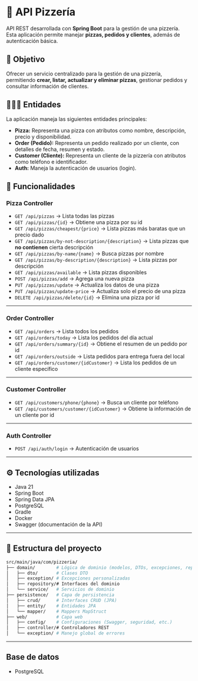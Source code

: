 # 🍕 API Pizzería

API REST desarrollada con **Spring Boot** para la gestión de una pizzería.  
Esta aplicación permite manejar **pizzas, pedidos y clientes**, además de autenticación básica.

## 📌 Objetivo
Ofrecer un servicio centralizado para la gestión de una pizzería, permitiendo **crear, listar, actualizar y eliminar pizzas**, gestionar pedidos y consultar información de clientes.

## 🧑🏽‍💻 Entidades
La aplicación maneja las siguientes entidades principales:

- **Pizza:** Representa una pizza con atributos como nombre, descripción, precio y disponibilidad.  
- **Order (Pedido):** Representa un pedido realizado por un cliente, con detalles de fecha, resumen y estado.  
- **Customer (Cliente):** Representa un cliente de la pizzería con atributos como teléfono e identificador.  
- **Auth:** Maneja la autenticación de usuarios (login).  

## 🚀 Funcionalidades

### Pizza Controller
- `GET /api/pizzas` → Lista todas las pizzas  
- `GET /api/pizzas/{id}` → Obtiene una pizza por su id  
- `GET /api/pizzas/cheapest/{price}` → Lista pizzas más baratas que un precio dado  
- `GET /api/pizzas/by-not-description/{description}` → Lista pizzas que **no contienen** cierta descripción  
- `GET /api/pizzas/by-name/{name}` → Busca pizzas por nombre  
- `GET /api/pizzas/by-description/{description}` → Lista pizzas por descripción  
- `GET /api/pizzas/available` → Lista pizzas disponibles  
- `POST /api/pizzas/add` → Agrega una nueva pizza  
- `PUT /api/pizzas/update` → Actualiza los datos de una pizza  
- `PUT /api/pizzas/update-price` → Actualiza solo el precio de una pizza  
- `DELETE /api/pizzas/delete/{id}` → Elimina una pizza por id  

---

### Order Controller
- `GET /api/orders` → Lista todos los pedidos  
- `GET /api/orders/today` → Lista los pedidos del día actual  
- `GET /api/orders/summary/{id}` → Obtiene el resumen de un pedido por id  
- `GET /api/orders/outside` → Lista pedidos para entrega fuera del local  
- `GET /api/orders/customer/{idCustomer}` → Lista los pedidos de un cliente específico  

---

### Customer Controller
- `GET /api/customers/phone/{phone}` → Busca un cliente por teléfono  
- `GET /api/customers/customer/{idCustomer}` → Obtiene la información de un cliente por id  

---

### Auth Controller
- `POST /api/auth/login` → Autenticación de usuarios  

---

## ⚙️ Tecnologías utilizadas

- Java 21  
- Spring Boot  
- Spring Data JPA  
- PostgreSQL  
- Gradle  
- Docker  
- Swagger (documentación de la API)  

---

## 📂 Estructura del proyecto

```bash
src/main/java/com/pizzeria/
├── domain/        # Lógica de dominio (modelos, DTOs, excepciones, repositorios y servicios)
│   ├── dto/       # Clases DTO
│   ├── exception/ # Excepciones personalizadas
│   ├── repository/# Interfaces del dominio
│   └── service/   # Servicios de dominio
├── persistence/   # Capa de persistencia
│   ├── crud/      # Interfaces CRUD (JPA)
│   ├── entity/    # Entidades JPA
│   └── mapper/    # Mappers MapStruct
├── web/           # Capa web
│   ├── config/    # Configuraciones (Swagger, seguridad, etc.)
│   ├── controller/# Controladores REST
│   └── exception/ # Manejo global de errores
```

---

## Base de datos
- PostgreSQL  

